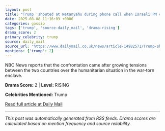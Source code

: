 ```yaml
---
layout: post
title: "Trump 'shouted at Netanyahu during phone call when Israeli PM claimed there is no widespread starvation in Gaza - and told him he had seen proof""
date: 2025-08-08 11:16:03 +0000
categories: gossip
tags: ['trump', 'source-daily_mail', 'drama-rising']
drama_score: 2
primary_celebrity: trump
source: daily_mail
source_url: "https://www.dailymail.co.uk/news/article-14982571/Trump-shouted-Netanyahu-phone-call-Israeli-PM-claimed-no-widespread-starvation-Gaza-told-seen-proof.html?ns_mchannel=rss&ito=1490&ns_campaign=1490""
mentions: {'trump': 2}
---
```


NBC News reports that the confrontation came after growing tensions between the two countries over the humanitarian situation in the war-torn enclave.

**Drama Score:** 2 | **Level:** RISING

**Celebrities Mentioned:** Trump

[Read full article at Daily Mail](https://www.dailymail.co.uk/news/article-14982571/Trump-shouted-Netanyahu-phone-call-Israeli-PM-claimed-no-widespread-starvation-Gaza-told-seen-proof.html?ns_mchannel=rss&ito=1490&ns_campaign=1490)

---
*This post was automatically generated from RSS feeds. Drama scores are calculated based on mention frequency and source reliability.*
